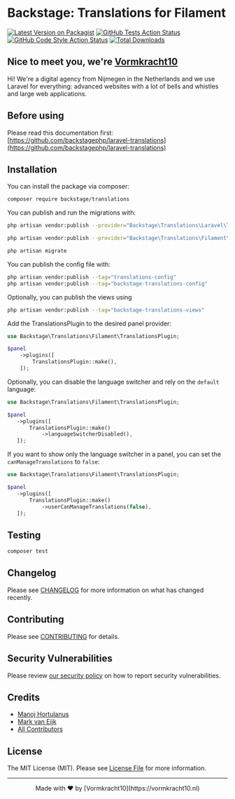 # Backstage: Translations for Filament

[![Latest Version on Packagist](https://img.shields.io/packagist/v/backstagephp/translations.svg?style=flat-square)](https://packagist.org/packages/backstagephp/translations)
[![GitHub Tests Action Status](https://img.shields.io/github/actions/workflow/status/backstagephp/translations/run-tests.yml?branch=main&label=tests&style=flat-square)](https://github.com/backstagephp/translations/actions?query=workflow%3Arun-tests+branch%3Amain)
[![GitHub Code Style Action Status](https://img.shields.io/github/actions/workflow/status/backstagephp/translations/fix-php-code-styling.yml?branch=main&label=code%20style&style=flat-square)](https://github.com/backstagephp/translations/actions?query=workflow%3A"Fix+PHP+code+styling"+branch%3Amain)
[![Total Downloads](https://img.shields.io/packagist/dt/backstagephp/translations.svg?style=flat-square)](https://packagist.org/packages/backstagephp/translations)

## Nice to meet you, we're [Vormkracht10](https://vormkracht10.nl)

Hi! We're a digital agency from Nijmegen in the Netherlands and we use Laravel for everything: advanced websites with a lot of bells and whistles and large web applications.

## Before using

Please read this documentation first: [https://github.com/backstagephp/laravel-translations](https://github.com/backstagephp/laravel-translations)

## Installation

You can install the package via composer:

```bash
composer require backstage/translations
```

You can publish and run the migrations with:

```bash
php artisan vendor:publish --provider="Backstage\Translations\Laravel\TranslationServiceProvider"

php artisan vendor:publish --provider="Backstage\Translations\Filament\TranslationServiceProvider"

php artisan migrate
```

You can publish the config file with:

```bash
php artisan vendor:publish --tag="translations-config"
php artisan vendor:publish --tag="backstage-translations-config"
```

Optionally, you can publish the views using

```bash
php artisan vendor:publish --tag="backstage-translations-views"
```

Add the TranslationsPlugin to the desired panel provider:

```php
use Backstage\Translations\Filament\TranslationsPlugin;

$panel
    ->plugins([
        TranslationsPlugin::make(),
    ]);
```

Optionally, you can disable the language switcher and rely on the ``default`` language:
 ```php
use Backstage\Translations\Filament\TranslationsPlugin;

$panel
    ->plugins([
        TranslationsPlugin::make()
            ->languageSwitcherDisabled(),
    ]);
```

If you want to show only the language switcher in a panel, you can set the `canManageTranslations` to `false`:

 ```php
use Backstage\Translations\Filament\TranslationsPlugin;

$panel
    ->plugins([
        TranslationsPlugin::make()
            ->userCanManageTranslations(false),
    ]);
```

## Testing

```bash
composer test
```

## Changelog

Please see [CHANGELOG](CHANGELOG.md) for more information on what has changed recently.

## Contributing

Please see [CONTRIBUTING](.github/CONTRIBUTING.md) for details.

## Security Vulnerabilities

Please review [our security policy](../../security/policy) on how to report security vulnerabilities.

## Credits

- [Manoj Hortulanus](https://github.com/arduinomaster22)
- [Mark van Eijk](https://github.com/markvaneijk)
- [All Contributors](../../contributors)

## License

The MIT License (MIT). Please see [License File](LICENSE.md) for more information.

---

<div align="center">
Made with ❤️ by [Vormkracht10](https://vormkracht10.nl)
</div>
